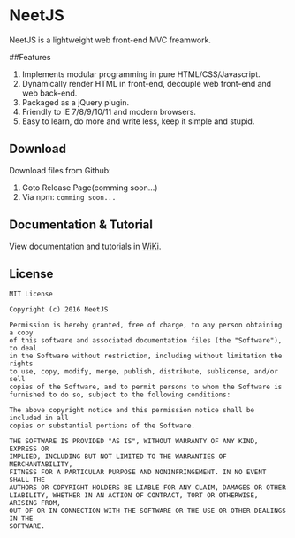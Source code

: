 # NeetJS
NeetJS is a lightweight web front-end MVC freamwork.

##Features

1. Implements modular programming in pure HTML/CSS/Javascript.
2. Dynamically render HTML in front-end, decouple web front-end and web back-end.
3. Packaged as a jQuery plugin.
4. Friendly to IE 7/8/9/10/11 and modern browsers.
5. Easy to learn, do more and write less, keep it simple and stupid.

## Download

Download files from Github:

1. Goto Release Page(comming soon...)
2. Via npm: ``` comming soon... ```

## Documentation & Tutorial

View documentation and tutorials in [WiKi](https://github.com/prchen-open/NeetJS/wiki).

## License
```
MIT License

Copyright (c) 2016 NeetJS

Permission is hereby granted, free of charge, to any person obtaining a copy
of this software and associated documentation files (the "Software"), to deal
in the Software without restriction, including without limitation the rights
to use, copy, modify, merge, publish, distribute, sublicense, and/or sell
copies of the Software, and to permit persons to whom the Software is
furnished to do so, subject to the following conditions:

The above copyright notice and this permission notice shall be included in all
copies or substantial portions of the Software.

THE SOFTWARE IS PROVIDED "AS IS", WITHOUT WARRANTY OF ANY KIND, EXPRESS OR
IMPLIED, INCLUDING BUT NOT LIMITED TO THE WARRANTIES OF MERCHANTABILITY,
FITNESS FOR A PARTICULAR PURPOSE AND NONINFRINGEMENT. IN NO EVENT SHALL THE
AUTHORS OR COPYRIGHT HOLDERS BE LIABLE FOR ANY CLAIM, DAMAGES OR OTHER
LIABILITY, WHETHER IN AN ACTION OF CONTRACT, TORT OR OTHERWISE, ARISING FROM,
OUT OF OR IN CONNECTION WITH THE SOFTWARE OR THE USE OR OTHER DEALINGS IN THE
SOFTWARE.
```